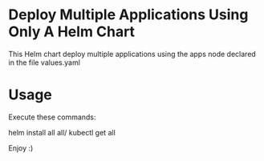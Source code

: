 # Deploy Multiple Applications Using Only A Helm Chart

This Helm chart deploy multiple applications using the apps node declared in the file values.yaml

# Usage

Execute these commands:

helm install all all/
kubectl get all

Enjoy :)
